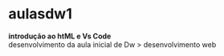 # aulasdw1

<strong>introdução ao htML e Vs Code</strong>
<br>
desenvolvimento da aula inicial de Dw > desenvolvimento web
